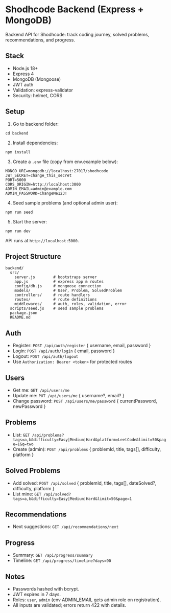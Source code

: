 # Shodhcode Backend (Express + MongoDB)

Backend API for Shodhcode: track coding journey, solved problems, recommendations, and progress.

## Stack
- Node.js 18+
- Express 4
- MongoDB (Mongoose)
- JWT auth
- Validation: express-validator
- Security: helmet, CORS

## Setup
1. Go to backend folder:
```
cd backend
```
2. Install dependencies:
```
npm install
```
3. Create a `.env` file (copy from env.example below):
```
MONGO_URI=mongodb://localhost:27017/shodhcode
JWT_SECRET=change_this_secret
PORT=5000
CORS_ORIGIN=http://localhost:3000
ADMIN_EMAIL=admin@example.com
ADMIN_PASSWORD=ChangeMe123!
```
4. Seed sample problems (and optional admin user):
```
npm run seed
```
5. Start the server:
```
npm run dev
```
API runs at `http://localhost:5000`.

## Project Structure
```
backend/
  src/
    server.js        # bootstraps server
    app.js           # express app & routes
    config/db.js     # mongoose connection
    models/          # User, Problem, SolvedProblem
    controllers/     # route handlers
    routes/          # route definitions
    middlewares/     # auth, roles, validation, error
  scripts/seed.js    # seed sample problems
  package.json
  README.md
```

## Auth
- Register: `POST /api/auth/register` { username, email, password }
- Login: `POST /api/auth/login` { email, password }
- Logout: `POST /api/auth/logout`
- Use `Authorization: Bearer <token>` for protected routes

## Users
- Get me: `GET /api/users/me`
- Update me: `PUT /api/users/me` { username?, email? }
- Change password: `POST /api/users/me/password` { currentPassword, newPassword }

## Problems
- List: `GET /api/problems?tags=a,b&difficulty=Easy|Medium|Hard&platform=LeetCode&limit=50&page=1&q=two`
- Create (admin): `POST /api/problems` { problemId, title, tags[], difficulty, platform }

## Solved Problems
- Add solved: `POST /api/solved` { problemId, title, tags[], dateSolved?, difficulty, platform }
- List mine: `GET /api/solved?tags=a,b&difficulty=Easy|Medium|Hard&limit=50&page=1`

## Recommendations
- Next suggestions: `GET /api/recommendations/next`

## Progress
- Summary: `GET /api/progress/summary`
- Timeline: `GET /api/progress/timeline?days=90`

## Notes
- Passwords hashed with bcrypt.
- JWT expires in 7 days.
- Roles: `user`, `admin` (env ADMIN_EMAIL gets admin role on registration).
- All inputs are validated; errors return 422 with details.





